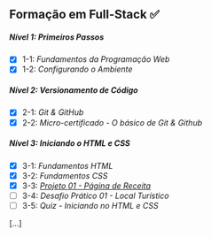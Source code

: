 ## Formação em Full-Stack :white_check_mark:

##### Nível 1: Primeiros Passos

- [x] 1-1: _Fundamentos da Programação Web_
- [x] 1-2: _Configurando o Ambiente_

##### Nível 2: Versionamento de Código

- [x] 2-1: _Git & GitHub_
- [x] 2-2: _Micro-certificado - O básico de Git & Github_

##### Nível 3: Iniciando o HTML e CSS

- [x] 3-1: _Fundamentos HTML_
- [x] 3-2: _Fundamentos CSS_
- [x] 3-3: _[Projeto 01 - Página de Receita](https://github.com/dantasmarcel/rocketseat/tree/main/formacao-fullstack/projects/project-01-recipe-page)_
- [ ] 3-4: _Desafio Prático 01 - Local Turístico_
- [ ] 3-5: _Quiz - Iniciando no HTML e CSS_

[...]
